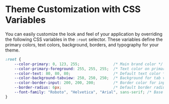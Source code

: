 # Theme Customization with CSS Variables

You can easily customize the look and feel of your application by overriding the following CSS variables in the `:root` selector. These variables define the primary colors, text colors, background, borders, and typography for your theme.
```css
:root {
    --color-primary: 0, 123, 255;               /* Main brand color */
    --color-primary-foreground: 255, 255, 255;  /* Text color on primary background */
    --color-text: 80, 80, 80;                   /* Default text color */
    --color-background-tabview: 250, 250, 250;  /* Background for tab views */
    --color-border-input: 200, 200, 200;        /* Border color for input fields */
    --border-radius: 6px;                       /* Default border radius for components */
    --font-family: "Roboto", "Helvetica", "Arial", sans-serif; /* Base font family */
}
```